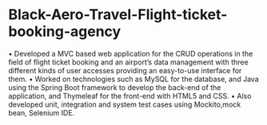 # Black-Aero-Travel-Flight-ticket-booking-agency
• Developed a MVC based web application for the CRUD operations in the field of flight ticket booking and an airport’s data management with three different kinds of user accesses providing an easy-to-use interface for them. • Worked on technologies such as MySQL for the database, and Java using the Spring Boot framework to develop the back-end of the application, and Thymeleaf for the front-end with HTML5 and CSS. • Also developed unit, integration and system test cases using Mockito,mock bean, Selenium IDE.
